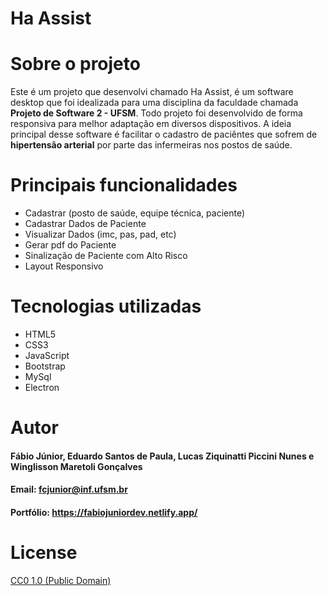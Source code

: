 # Ha Assist
# Sobre o projeto
Este é um projeto que desenvolvi chamado Ha Assist, é um software desktop que foi idealizada para uma disciplina da faculdade chamada **Projeto de Software 2 - UFSM**. Todo projeto foi desenvolvido de forma responsiva para melhor adaptação em diversos dispositivos. A ideia principal desse software é facilitar o cadastro de paciêntes que sofrem de **hipertensão arterial** por parte das infermeiras nos postos de saúde.

# Principais funcionalidades 
* Cadastrar (posto de saúde, equipe técnica, paciente)
* Cadastrar Dados de Paciente
* Visualizar Dados (imc, pas, pad, etc)
* Gerar pdf do Paciente
* Sinalização de Paciente com Alto Risco
* Layout Responsivo

# Tecnologias utilizadas
* HTML5
* CSS3
* JavaScript
* Bootstrap
* MySql
* Electron
  
# Autor
#### Fábio Júnior, Eduardo Santos de Paula, Lucas Ziquinatti Piccini Nunes e Winglisson Maretoli Gonçalves
#### Email: fcjunior@inf.ufsm.br
#### Portfólio: https://fabiojuniordev.netlify.app/

# License
[CC0 1.0 (Public Domain)](LICENSE.md)
